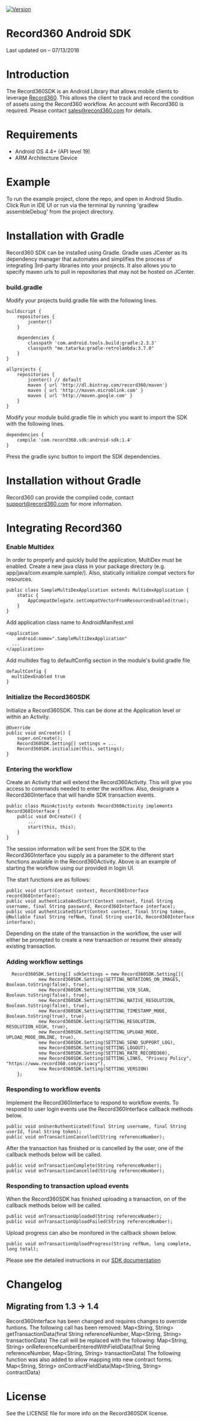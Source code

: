 [![Version](https://api.bintray.com/packages/record360/maven/record360-sdk/images/download.svg?version=1.4) ](https://bintray.com/record360/maven/record360-sdk/1.4/link)

Record360 Android SDK
==================

Last updated on – 07/13/2018

# Introduction

The Record360SDK is an Android Library that allows mobile clients to leverage [Record360](https://www.record360.com).  This allows the client to track and record the condition of assets using the Record360 workflow.  An account with Record360 is required.  Please contact sales@record360.com for details.

# Requirements

-   Android OS 4.4+ (API level 19)
-   ARM Architecture Device

# Example

To run the example project, clone the repo, and open in Android Studio. Click Run in IDE UI or run via the terminal by running 'gradlew assembleDebug' from the project directory.

# Installation with Gradle

Record360 SDK can be installed using Gradle. Gradle uses JCenter as its dependency manager that automates and simplifies the process of integrating 3rd-party libraries into your projects. It also allows you to specify maven urls to pull in repositories that may not be hosted on JCenter.

### build.gradle

Modify your projects build.gradle file with the following lines.

    buildscript {
        repositories {
            jcenter()
        }

        dependencies {
            classpath 'com.android.tools.build:gradle:2.3.3'
            classpath "me.tatarka:gradle-retrolambda:3.7.0"
        }
    }

    allprojects {
        repositories {
            jcenter() // default
            maven { url 'http://dl.bintray.com/record360/maven'}
            maven { url 'http://maven.microblink.com' }
            maven { url 'http://maven.google.com' }
        }
    }

Modify your module build.gradle file in which you want to import the SDK with the following lines.
    
    dependencies {
        compile 'com.record360.sdk:android-sdk:1.4'
    }
    
Press the gradle sync button to import the SDK dependencies.

# Installation without Gradle

Record360 can provide the compiled code, contact support@record360.com for more information.

# Integrating Record360

### Enable Multidex
In order to properly and quickly build the application, MultiDex must be enabled.
Create a new java class in your package directory (e.g. app/java/com.example.sample/).
Also, statically initialize compat vectors for resources.

    public class SampleMultiDexApplication extends MultidexApplication {
        static {
            AppCompatDelegate.setCompatVectorFromResourcesEnabled(true);
        }
    }
    
Add application class name to AndroidManifest.xml

	<application
	    android:name=".SampleMultiDexApplication"
      ...
	</application>
  
Add multidex flag to defaultConfig section in the module's build.gradle file

	defaultConfig {
      multiDexEnabled true
	}
    
### Initialize the Record360SDK

Initialize a Record360SDK. This can be done at the Application level or within an Activity.
    
    @Override
    public void onCreate() {
        super.onCreate();
        Record360SDK.Setting[] settings = ...
        Record360SDK.initialize(this, settings);
    }

### Entering the workflow

Create an Activity that will extend the Record360Activity. This will give you access to commands needed to enter the workflow.
Also, designate a Record360Interface that will handle SDK transaction events.

    public class MainActivity extends Record360Activity implements Record360Interface {
        public void OnCreate() {
            ...
            start(this, this);
        }
    }
    
The session information will be sent from the SDK to the Record360Interface you supply as a parameter to the different start functions available in the Record360Activity. Above is an example of starting the workflow using our provided in login UI.

The start functions are as follows:

    public void start(Context context, Record360Interface record360Interface);
    public void authenticateAndStart(Context context, final String username, final String password, Record360Interface interface);
    public void authenticatedStart(Context context, final String token, @Nullable final String refNum, final String userId, Record360Interface interface);
    
Depending on the state of the transaction in the workflow, the user will either be prompted to create a new transaction or resume their already existing transaction.

### Adding workflow settings
	
	  Record360SDK.Setting[] sdkSettings = new Record360SDK.Setting[]{
                new Record360SDK.Setting(SETTING_NOTATIONS_ON_IMAGES, Boolean.toString(false), true),
                new Record360SDK.Setting(SETTING_VIN_SCAN, Boolean.toString(false), true),
                new Record360SDK.Setting(SETTING_NATIVE_RESOLUTION, Boolean.toString(false), true),
                new Record360SDK.Setting(SETTING_TIMESTAMP_MODE, Boolean.toString(true), true),
                new Record360SDK.Setting(SETTING_RESOLUTION, RESOLUTION_HIGH, true),
                new Record360SDK.Setting(SETTING_UPLOAD_MODE, UPLOAD_MODE_ONLINE, true),
                new Record360SDK.Setting(SETTING_SEND_SUPPORT_LOG),
                new Record360SDK.Setting(SETTING_LOGOUT),
                new Record360SDK.Setting(SETTING_RATE_RECORD360),
                new Record360SDK.Setting(SETTING_LINKS, "Privacy Policy", "https://www.record360.com/privacy"),
                new Record360SDK.Setting(SETTING_VERSION)
        };

### Responding to workflow events

Implement the Record360Interface to respond to workflow events.
To respond to user login events use the Record360Interface callback methods below.

	public void onUserAuthenticated(final String username, final String userId, final String token);
	public void onTransactionCancelled(String referenceNumber);

After the transaction has finished or is cancelled by the user, one of the callback methods below will be called.
	
	public void onTransactionComplete(String referenceNumber);
	public void onTransactionCancelled(String referenceNumber);
  
### Responding to transaction upload events

When the Record360SDK has finished uploading a transaction, on of the callback methods below will be called.

	public void onTransactionUploaded(String referenceNumber);
	public void onTransactionUploadFailed(String referenceNumber);
  
Upload progress can also be monitored in the callback shown below.

	public void onTransactionUploadProgress(String refNum, long complete, long total);

Please see the detailed instructions in our [SDK documentation](https://github.com/Record360/record360-sdk-android/blob/master/SDK.pdf)

# Changelog
## Migrating from 1.3 -> 1.4
Record360Interface has been changed and requires changes to override funtions.
The following call has been removed:
Map<String, String> getTransactionData(final String referenceNumber, Map<String, String> transactionData)
The call will be replaced with the following:
Map<String, String> onReferenceNumberEnteredWithFieldData(final String referenceNumber, Map<String, String> transactionData)
The following function was also added to allow mapping into new contract forms.
Map<String, String> onContractFieldData(Map<String, String> contractData)

# License

See the LICENSE file for more info on the Record360SDK license.
